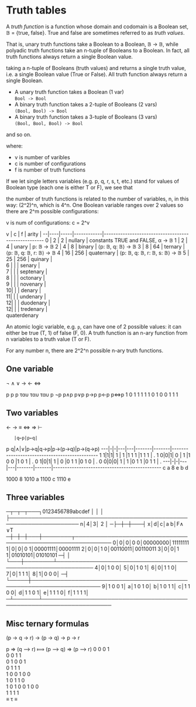 # Truth tables

A *truth function* is a function whose domain and codomain is a Boolean set,    
𝔹 = {true, false}. True and false are sometimes referred to as *truth values*.


That is, unary truth functions take a Boolean to a Boolean, 𝔹 -> 𝔹, while polyadic truth functions take an n-tuple of Booleans to a Boolean. In fact, all truth functions always return a single Boolean value.


taking a n-tuple of Booleans (truth values) and returns a single truth value, i.e. a single Boolean value (True or False). All truth function always return a single Boolean.

- A unary truth function takes a Boolean (1 var)    
  `Bool -> Bool`
- A binary truth function takes a 2-tuple of Booleans (2 vars)    
  `(Bool, Bool) -> Bool`
- A binary truth function takes a 3-tuple of Booleans (3 vars)    
  `(Bool, Bool, Bool) -> Bool`

and so on.

where:
- v is number of varibles
- c is number of configurations
- f is number of truth functions


If we let single letters variables (e.g. p, q, r, s, t, etc.) stand for values of Boolean type (each one is either T or F), we see that 

the number of truth functions is related to the number of variables, n, in this way: (2^2)^n, which is 4^n. One Boolean variable ranges over 2 values so there are 2^m possible configurations:

v is 
num of configurations: c = 2^v


v | c  | f   | arity      |
--|----|-----|------------|----------------------------------------------------
0 | 2  | 2   | nullary    | constants TRUE and FALSE, α -> 𝔹
1 | 2  | 4   | unary      | p: 𝔹 -> 𝔹
2 | 4  | 8   | binary     | ⟨p: 𝔹, q: 𝔹⟩ -> 𝔹
3 | 8  | 64  | ternary    | ⟨p: 𝔹, q: 𝔹, r: 𝔹⟩ -> 𝔹
4 | 16 | 256 | quaternary | ⟨p: 𝔹, q: 𝔹, r: 𝔹, s: 𝔹⟩ -> 𝔹
5 | 25 | 256 | quinary    |                                                
6 |    |     | senary     |                                               
7 |    |     | septenary  |                                                  
8 |    |     | octonary   |                                                 
9 |    |     | novenary   |                                                 
10|    |     | denary     |                                               
11|    |     | undenary   |                                                 
12|    |     | duodenary  |                                                  
12|    |     | tredenary  |                                                  
quaterdenary


An atomic logic variable, e.g. `p`, can have one of 2 possible values: it can either be true (T, 1) of false (F, 0). A truth function is an n-ary function from n variables to a truth value (T or F).

For any number n, there are 2^2^n possible n-ary truth functions.


## One variable

¬ ∧ ∨ → ← ⇔

   p  p   p  ταυ ταυ ταυ
p ¬p p∧p p∨p p→p p←p p⇔p
1  0  1   1   1   1   1
0  1  0   0   1   1   1


## Two variables

← → ≡ ⇔ ⇒ ⊢

       |q←p|p←q|
p q|∧|∨|p→q|q→p|p→(p→q)|p→(q→p)
---|-|-|---|---|-------|-------|----------------------------------------------
1 1|1|1| 1 | 1 |1  1 1 |1  1 1 |                                           .
1 0|0|1| 0 | 1 |1  0 0 |1  0 1 |                                           .
0 1|0|1| 1 | 0 |0  1 1 |0  1 0 |                                           .
0 0|0|0| 1 | 1 |0  1 1 |0  1 1 |                                           .
---|-|-|---|---|-------|-------|----------------------------------------------
c a 8 e  b   d     

1000 8
1010 a
1100 c
1110 e



## Three variables

─┬─┬─┬───┐0123456789abcdef
 │ │ │   ├─────────────────────────────────────────────────────────────────────
n│4│3│ 2 │
─├─┼─┼───┤
x│d│c│a b│F∧             ∨T
─┼─┼─┼───┼────────┬────────────────────────────────────────────────────────────
0│0│0│0 0│00000000│11111111
1│0│0│0 1│00001111│00001111
2│0│0│1 0│00110011│00110011
3│0│0│1 1│01010101│01010101
─┤ │ └───┼────────┴────────────────────────────────────────────────────────────
4│0│1 0 0│
5│0│1 0 1│
6│0│1 1 0│
7│0│1 1 1│
8│1│0 0 0│
─┤ └─────┼─────────────────────────────────────────────────────────────────────
9│1 0 0 1│
a│1 0 1 0│
b│1 0 1 1│
c│1 1 0 0│
d│1 1 0 1│
e│1 1 1 0│
f│1 1 1 1│
─┴───────┴─────────────────────────────────────────────────────────────────────



## Misc ternary formulas


(p -> q -> r) -> (p -> q) -> p -> r


p  ⇒ (q --> r)  ⟾ (p ⟶ q) ⇒ (p ⟶ r)
0     0     0    1                    
0     0     1    1                    
0     1  0  0    1                    
0     1     1    1                    
1     0     0    1    0           0   
1     0     1    1    0               
1  0  1  0  0    1          0     0   
1     1     1    1                   
   ≡             τ          ≡
